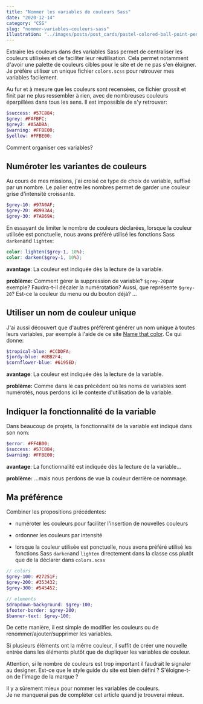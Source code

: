 ```yaml
---
title: "Nommer les variables de couleurs Sass"
date: "2020-12-14"
category: "CSS"
slug: "nommer-variables-couleurs-sass"
illustration: "../images/posts/post_cards/pastel-colored-ball-point-pens.jpg"
---
```


Extraire les couleurs dans des variables Sass permet de centraliser les couleurs utilisées et de faciliter leur réutilisation. Cela permet notamment d'avoir une palette de couleurs cibles pour le site et de ne pas s'en éloigner. Je préfère utiliser un unique fichier `colors.scss` pour retrouver mes variables facilement.

Au fur et à mesure que les couleurs sont recensées, ce fichier grossit et finit par ne plus ressembler à rien, avec de nombreuses couleurs éparpillées dans tous les sens. Il est impossible de s'y retrouver:

```scss
$success: #57C884;
$grey: #FAFBFC;
$grey2: #A5ADBA;
$warning: #FFBE00;
$yellow: #FFBE00;
```

Comment organiser ces variables?



## Numéroter les variantes de couleurs

Au cours de mes missions, j'ai croisé ce type de choix de variable, suffixé par un nombre. Le palier entre les nombres permet de garder une couleur grise d'intensité croissante.

```scss
$grey-10: #97A0AF;
$grey-20: #8993A4;
$grey-30: #7A869A;
```

En essayant de limiter le nombre de couleurs déclarées, lorsque la couleur utilisée est ponctuelle, nous avons préféré utilisé les fonctions Sass `darken`and `lighten`:

```scss
color: lighten($grey-1, 10%);
color: darken($grey-1, 10%);
```

**avantage**: La couleur est indiquée dès la lecture de la variable.

**problème:** Comment gérer la suppression de variable? `$grey-20`par exemple? Faudra-t-il décaler la numérotation? Aussi, que représente `$grey-20`? Est-ce la couleur du menu ou du bouton déjà? ...



## Utiliser un nom de couleur unique

J'ai aussi découvert que d'autres préfèrent générer un nom unique à toutes leurs variables, par exemple à l'aide de ce site [Name that color](https://chir.ag/projects/name-that-color). Ce qui donne:

```scss
$tropical-blue: #CCDDFA;
$jordy-blue: #8BB2F4;
$cornflower-blue: #6195ED;
```

**avantage**: La couleur est indiquée dès la lecture de la variable.

**problème:** Comme dans le cas précédent où les noms de variables sont numérotés, nous perdons ici le contexte d'utilisation de la variable.



## Indiquer la fonctionnalité de la variable

Dans beaucoup de projets, la fonctionnalité de la variable est indiqué dans son nom:

```scss
$error: #FF4B00;
$success: #57C884;
$warning: #FFBE00;
```

**avantage**: La fonctionnalité est indiquée dès la lecture de la variable...

**problème:** ...mais nous perdons de vue la couleur derrière ce nommage.



## Ma préférence

Combiner les propositions précédentes:

- numéroter les couleurs pour faciliter l'insertion de nouvelles couleurs

- ordonner les couleurs par intensité
-  lorsque la couleur utilisée est ponctuelle, nous avons préféré utilisé les fonctions Sass `darken`and `lighten` directement dans la classe css plutôt que de la déclarer dans `colors.scss`

```scss
// colors
$grey-100: #27251F;
$grey-200: #353432;
$grey-300: #545452;

// elements
$dropdown-background: $grey-100;
$footer-border: $grey-200;
$banner-text: $grey-100;
```

De cette manière, il est simple de modifier les couleurs ou de renommer/ajouter/supprimer les variables.

Si plusieurs éléments ont la même couleur, il suffit de créer une nouvelle entrée dans les éléments plutôt que de dupliquer les variables de couleur.

Attention, si le nombre de couleurs est trop important il faudrait le signaler au designer. Est-ce que le style guide du site est bien défini ? S'éloigne-t-on de l'image de la marque ?

Il y a sûrement mieux pour nommer les variables de couleurs.  
Je ne manquerai pas de compléter cet article quand je trouverai mieux.
